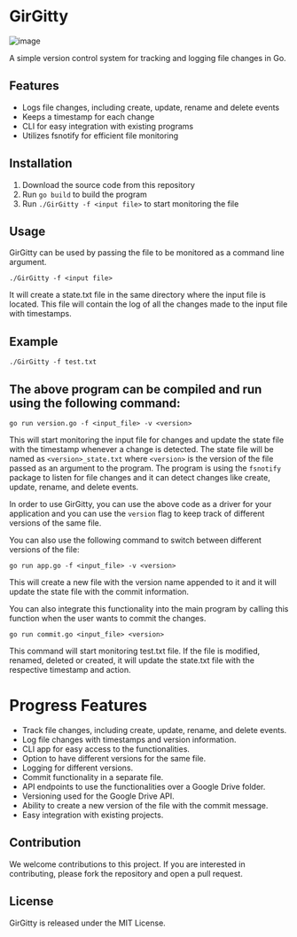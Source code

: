 
# GirGitty
![image](https://user-images.githubusercontent.com/70265851/215025499-220f394c-c3bb-46e5-a802-68a96668c976.png)

A simple version control system for tracking and logging file changes in Go.

## Features
- Logs file changes, including create, update, rename and delete events
- Keeps a timestamp for each change
- CLI for easy integration with existing programs
- Utilizes fsnotify for efficient file monitoring


## Installation
1. Download the source code from this repository
2. Run `go build` to build the program
3. Run `./GirGitty -f <input file>` to start monitoring the file

## Usage
GirGitty can be used by passing the file to be monitored as a command line argument. 

`./GirGitty -f <input file>`

It will create a state.txt file in the same directory where the input file is located. This file will contain the log of all the changes made to the input file with timestamps.

## Example

`./GirGitty -f test.txt`


## The above program can be compiled and run using the following command:

`go run version.go -f <input_file> -v <version>`


This will start monitoring the input file for changes and update the state file with the timestamp whenever a change is detected. The state file will be named as `<version>_state.txt` where `<version>` is the version of the file passed as an argument to the program. The program is using the `fsnotify` package to listen for file changes and it can detect changes like create, update, rename, and delete events.

In order to use GirGitty, you can use the above code as a driver for your application and you can use the `version` flag to keep track of different versions of the same file.

You can also use the following command to switch between different versions of the file:

`go run app.go -f <input_file> -v <version>`

This will create a new file with the version name appended to it and it will update the state file with the commit information.

You can also integrate this functionality into the main program by calling this function when the user wants to commit the changes.

`go run commit.go <input_file> <version>`

This command will start monitoring test.txt file. If the file is modified, renamed, deleted or created, it will update the state.txt file with the respective timestamp and action.

# Progress Features
- Track file changes, including create, update, rename, and delete events.
- Log file changes with timestamps and version information.
- CLI app for easy access to the functionalities.
- Option to have different versions for the same file.
- Logging for different versions.
- Commit functionality in a separate file.
- API endpoints to use the functionalities over a Google Drive folder.
- Versioning used for the Google Drive API.
- Ability to create a new version of the file with the commit message.
- Easy integration with existing projects.

## Contribution
We welcome contributions to this project. If you are interested in contributing, please fork the repository and open a pull request.

## License
GirGitty is released under the MIT License.
